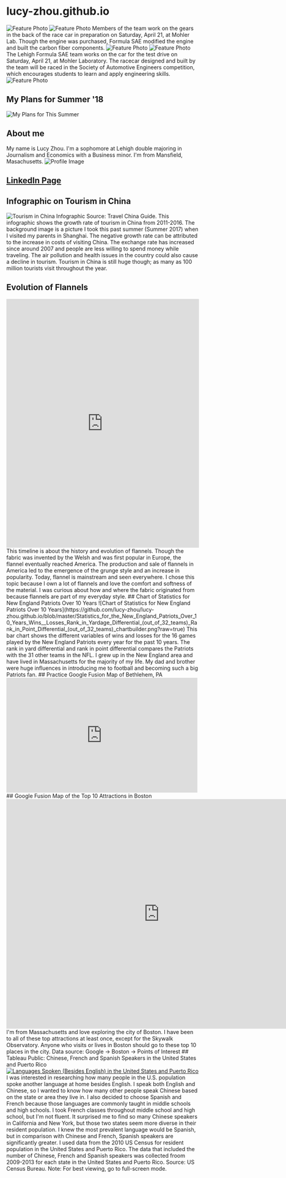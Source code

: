 # lucy-zhou.github.io
![Feature Photo](https://raw.githubusercontent.com/lucy-zhou/lucy-zhou.github.io/master/IMG_6098.jpg)
![Feature Photo](https://raw.githubusercontent.com/lucy-zhou/lucy-zhou.github.io/master/IMG_6103.jpg)
Members of the team work on the gears in the back of the race car in preparation on Saturday, April 21, at Mohler Lab. Though the engine was purchased, Formula SAE modified the engine and built the carbon fiber components.
![Feature Photo](https://raw.githubusercontent.com/lucy-zhou/lucy-zhou.github.io/master/IMG_6117.jpg)
![Feature Photo](https://raw.githubusercontent.com/lucy-zhou/lucy-zhou.github.io/master/IMG_6138.jpg)
The Lehigh Formula SAE team works on the car for the test drive on Saturday, April 21, at Mohler Laboratory. The racecar designed and built by the team will be raced in the Society of Automotive Engineers competition, which encourages students to learn and apply engineering skills.
![Feature Photo](https://raw.githubusercontent.com/lucy-zhou/lucy-zhou.github.io/master/IMG_6142.jpg)
## My Plans for Summer '18
![My Plans for This Summer](https://raw.githubusercontent.com/lucy-zhou/lucy-zhou.github.io/master/Screen%20Shot%202018-03-05%20at%203.47.38%20PM.png)
## About me
My name is Lucy Zhou. I'm a sophomore at Lehigh double majoring in Journalism and Economics with a Business minor. I'm from Mansfield, Masachusetts. 
![Profile Image](https://scontent.fagc2-1.fna.fbcdn.net/v/t1.0-9/19225080_10213821136470997_917504149604664324_n.jpg?oh=f27fe005ed8ff39a02a46e3b80040099&oe=5B26B2D0)
## [LinkedIn Page](https://www.linkedin.com/in/lucy-zhou-70434b14a/)
## Infographic on Tourism in China
![Tourism in China Infographic](https://github.com/lucy-zhou/lucy-zhou.github.io/blob/master/Shanghai.png?raw=true)
Source: Travel China Guide. This infographic shows the growth rate of tourism in China from 2011-2016. The background image is a picture I took this past summer (Summer 2017) when I visited my parents in Shanghai. The negative growth rate can be attributed to the increase in costs of visiting China. The exchange rate has increased since around 2007 and people are less willing to spend money while traveling. The air pollution and health issues in the country could also cause a decline in tourism. Tourism in China is still huge though; as many as 100 million tourists visit throughout the year.
## Evolution of Flannels
<iframe src='https://cdn.knightlab.com/libs/timeline3/latest/embed/index.html?source=1XzO2EOpuZR4QA8wu_DGVu_wrTyU4FA0Ji-DwoKfFlX0&font=Default&lang=en&initial_zoom=2&height=650' width='100%' height='650' webkitallowfullscreen mozallowfullscreen allowfullscreen frameborder='0'></iframe>
This timeline is about the history and evolution of flannels. Though the fabric was invented by the Welsh and was first popular in Europe, the flannel eventually reached America. The production and sale of flannels in America led to the emergence of the grunge style and an increase in popularity. Today, flannel is mainstream and seen everywhere. I chose this topic because I own a lot of flannels and love the comfort and softness of the material. I was curious about how and where the fabric originated from because flannels are part of my everyday style.
## Chart of Statistics for New England Patriots Over 10 Years
![Chart of Statistics for New England Patriots Over 10 Years](https://github.com/lucy-zhou/lucy-zhou.github.io/blob/master/Statistics_for_the_New_England_Patriots_Over_10_Years_Wins__Losses_Rank_in_Yardage_Differential_(out_of_32_teams)_Rank_in_Point_Differential_(out_of_32_teams)_chartbuilder.png?raw=true)
This bar chart shows the different variables of wins and losses for the 16 games played by the New England Patriots every year for the past 10 years. The rank in yard differential and rank in point differential compares the Patriots with the 31 other teams in the NFL. I grew up in the New England area and have lived in Massachusetts for the majority of my life. My dad and brother were huge influences in introducing me to football and becoming such a big Patriots fan.
## Practice Google Fusion Map of Bethlehem, PA
<iframe width="500" height="300" scrolling="no" frameborder="no" src="https://fusiontables.google.com/embedviz?q=select+col0+from+1m_YxZz3IL--cXTNnJY4L0Vrnr9wc_5263VAKioHZ&amp;viz=MAP&amp;h=false&amp;lat=40.61064947868497&amp;lng=-75.37099692006838&amp;t=1&amp;z=14&amp;l=col0&amp;y=2&amp;tmplt=3&amp;hml=ONE_COL_LAT_LNG"></iframe>
## Google Fusion Map of the Top 10 Attractions in Boston
<iframe width="800" height="600" scrolling="no" frameborder="no" src="https://fusiontables.google.com/embedviz?q=select+col0+from+1xvo-GH7KRdyjEOdUrm0gMpBRP8Y8tz0p0p72lBs_&amp;viz=MAP&amp;h=false&amp;lat=42.39282688149705&amp;lng=-71.07404134999996&amp;t=1&amp;z=10&amp;l=col0&amp;y=2&amp;tmplt=3&amp;hml=ONE_COL_LAT_LNG"></iframe>
I'm from Massachusetts and love exploring the city of Boston. I have been to all of these top attractions at least once, except for the Skywalk Observatory. Anyone who visits or lives in Boston should go to these top 10 places in the city. Data source: Google -> Boston -> Points of Interest
## Tableau Public: Chinese, French and Spanish Speakers in the United States and Puerto Rico
<div class='tableauPlaceholder' id='viz1520884578901' style='position: relative'><noscript><a href='#'><img alt='Languages Spoken (Besides English) in the United States and Puerto Rico ' src='https:&#47;&#47;public.tableau.com&#47;static&#47;images&#47;La&#47;LanguagesSpokenBesidesEnglishintheUnitedStatesandPuertoRico&#47;LanguagesSpokenBesidesEnglishintheUnitedStatesandPuertoRico&#47;1_rss.png' style='border: none' /></a></noscript><object class='tableauViz' style='display:none;'><param name='host_url' value='https%3A%2F%2Fpublic.tableau.com%2F' /> <param name='embed_code_version' value='3' /> <param name='site_root' value='' /><param name='name' value='LanguagesSpokenBesidesEnglishintheUnitedStatesandPuertoRico&#47;LanguagesSpokenBesidesEnglishintheUnitedStatesandPuertoRico' /><param name='tabs' value='no' /><param name='toolbar' value='yes' /><param name='static_image' value='https:&#47;&#47;public.tableau.com&#47;static&#47;images&#47;La&#47;LanguagesSpokenBesidesEnglishintheUnitedStatesandPuertoRico&#47;LanguagesSpokenBesidesEnglishintheUnitedStatesandPuertoRico&#47;1.png' /> <param name='animate_transition' value='yes' /><param name='display_static_image' value='yes' /><param name='display_spinner' value='yes' /><param name='display_overlay' value='yes' /><param name='display_count' value='yes' /><param name='filter' value='publish=yes' /></object></div><script type='text/javascript'>var divElement = document.getElementById('viz1520884578901');                    var vizElement = divElement.getElementsByTagName('object')[0];vizElement.style.width='100%';vizElement.style.height=(divElement.offsetWidth*0.75)+'px';var scriptElement = document.createElement('script');scriptElement.src = 'https://public.tableau.com/javascripts/api/viz_v1.js';vizElement.parentNode.insertBefore(scriptElement, vizElement);</script>
I was interested in researching how many people in the U.S. population spoke another language at home besides English. I speak both English and Chinese, so I wanted to know how many other people speak Chinese based on the state or area they live in. I also decided to choose Spanish and French because those languages are commonly taught in middle schools and high schools. I took French classes throughout middle school and high school, but I'm not fluent. It surprised me to find so many Chinese speakers in California and New York, but those two states seem more diverse in their resident population. I knew the most prevalent language would be Spanish, but in comparison with Chinese and French, Spanish speakers are significantly greater. I used data from the 2010 US Census for resident population in the United States and Puerto Rico. The data that included the number of Chinese, French and Spanish speakers was collected froom 2009-2013 for each state in the United States and Puerto Rico. Source: US Census Bureau. Note: For best viewing, go to full-screen mode.
